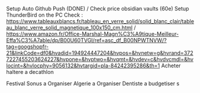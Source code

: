 Setup Auto Github Push (DONE) / Check price obsidian vaults (60e)
Setup ThunderBird on the PC
Check : https://www.tableauxblancs.fr/tableau_en_verre_solid/solid_blanc_clair/tableau_blanc_verre_solid_magnetique_100x150_cm.html / https://www.amazon.fr/Office-Marshal-Magn%C3%A9tique-Meilleur-Effa%C3%A7able/dp/B00U60TVGI/ref=asc_df_B00NPWTNVW/?tag=googshopfr-21&linkCode=df0&hvadid=194924447204&hvpos=&hvnetw=g&hvrand=3727227455203624227&hvpone=&hvptwo=&hvqmt=&hvdev=c&hvdvcmdl=&hvlocint=&hvlocphy=9056132&hvtargid=pla-84242395286&th=1
Acheter haltere a decathlon

Festival Sonus a Organiser
Algerie a Organiser
Dentiste a budgetiser
s